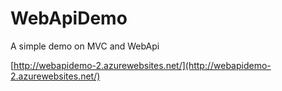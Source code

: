 # WebApiDemo

A simple demo on MVC and WebApi

[http://webapidemo-2.azurewebsites.net/](http://webapidemo-2.azurewebsites.net/)

